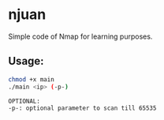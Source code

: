 # njuan

Simple code of Nmap for learning purposes.

## Usage: 

```bash
chmod +x main
./main <ip> (-p-)

OPTIONAL:
-p-: optional parameter to scan till 65535
```

